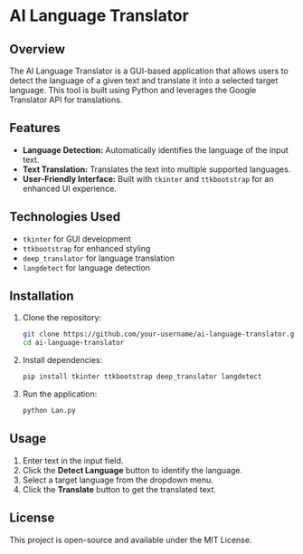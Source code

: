 # AI Language Translator

## Overview
The AI Language Translator is a GUI-based application that allows users to detect the language of a given text and translate it into a selected target language. This tool is built using Python and leverages the Google Translator API for translations.

## Features
- **Language Detection:** Automatically identifies the language of the input text.
- **Text Translation:** Translates the text into multiple supported languages.
- **User-Friendly Interface:** Built with `tkinter` and `ttkbootstrap` for an enhanced UI experience.

## Technologies Used
- `tkinter` for GUI development
- `ttkbootstrap` for enhanced styling
- `deep_translator` for language translation
- `langdetect` for language detection

## Installation
1. Clone the repository:
   ```sh
   git clone https://github.com/your-username/ai-language-translator.git
   cd ai-language-translator
   ```
2. Install dependencies:
   ```sh
   pip install tkinter ttkbootstrap deep_translator langdetect
   ```
3. Run the application:
   ```sh
   python Lan.py
   ```

## Usage
1. Enter text in the input field.
2. Click the **Detect Language** button to identify the language.
3. Select a target language from the dropdown menu.
4. Click the **Translate** button to get the translated text.

## License
This project is open-source and available under the MIT License.


